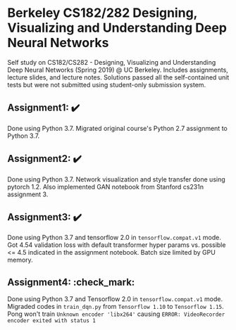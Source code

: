 # Berkeley CS182/282 Designing, Visualizing and Understanding Deep Neural Networks
Self study on CS182/CS282 - Designing, Visualizing and Understanding Deep Neural Networks (Spring 2019) @ UC Berkeley. Includes assignments, lecture slides, and lecture notes. Solutions passed all the self-contained unit tests but were not submitted using student-only submission system.

## Assignment1: :heavy_check_mark:
Done using Python 3.7. Migrated original course's Python 2.7 assignment to Python 3.7.

## Assignment2: :heavy_check_mark:
Done using Python 3.7. Network visualization and style transfer done using pytorch 1.2. Also implemented GAN notebook from Stanford cs231n assignment 3.

## Assignment3: :heavy_check_mark:
Done using Python 3.7 and tensorflow 2.0 in `tensorflow.compat.v1` mode. Got 4.54 validation loss with default transformer hyper params vs. possible <= 4.5 indicated in the assignment notebook. Batch size limited by GPU memory.

## Assignment4: :check_mark:
Done using Python 3.7 and Tensorflow 2.0 in `tensorflow.compat.v1` mode. Migraded codes in `train_dqn.py` from `Tensorflow 1.10` to `Tensorflow 1.15`. Pong won't train ```Unknown encoder 'libx264'``` causing ```ERROR: VideoRecorder encoder exited with status 1```
